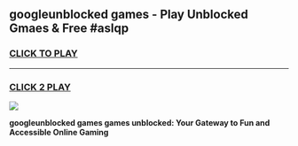 
## googleunblocked games - Play Unblocked Gmaes & Free #aslqp
<h3>
<a href="https://news.freeplayer.one?title=googleunblocked_games&ref=03M">CLICK TO PLAY</a></h3>
<hr>

<h3>
<a href="https://news.freeplayer.one?title=googleunblocked_games&ref=03M">CLICK 2 PLAY</a>
  
</h3>

<a href="https://news.freeplayer.one?title=googleunblocked_games&ref=03M"><img src="https://clearcache.store/games.png"></a>


**googleunblocked games games unblocked: Your Gateway to Fun and Accessible Online Gaming**
